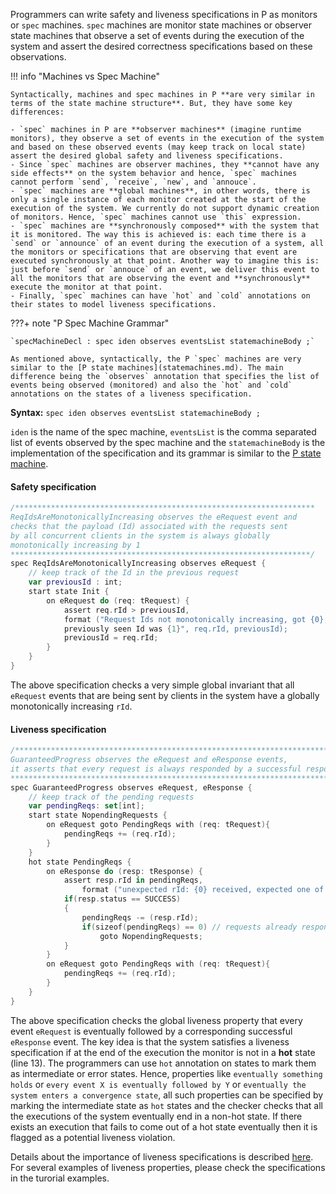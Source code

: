 Programmers can write safety and liveness specifications in P as monitors or `spec` machines. 
`spec` machines are monitor state machines or observer state machines that observe a set of events during the execution of the system and
assert the desired correctness specifications based on these observations.

!!! info "Machines vs Spec Machine"

    Syntactically, machines and spec machines in P **are very similar in terms of the state machine structure**. But, they have some key differences:

    - `spec` machines in P are **observer machines** (imagine runtime monitors), they observe a set of events in the execution of the system and based on these observed events (may keep track on local state) assert the desired global safety and liveness specifications.
    - Since `spec` machines are observer machines, they **cannot have any side effects** on the system behavior and hence, `spec` machines cannot perform `send`, `receive`, `new`, and `annouce`.
    - `spec` machines are **global machines**, in other words, there is only a single instance of each monitor created at the start of the execution of the system. We currently do not support dynamic creation of monitors. Hence, `spec` machines cannot use `this` expression.
    - `spec` machines are **synchronously composed** with the system that it is monitored. The way this is achieved is: each time there is a `send` or `announce` of an event during the execution of a system, all the monitors or specifications that are observing that event are executed synchronously at that point. Another way to imagine this is: just before `send` or `annouce` of an event, we deliver this event to all the monitors that are observing the event and **synchronously** execute the monitor at that point.
    - Finally, `spec` machines can have `hot` and `cold` annotations on their states to model liveness specifications.

???+ note "P Spec Machine Grammar"

    `specMachineDecl : spec iden observes eventsList statemachineBody ;`

    As mentioned above, syntactically, the P `spec` machines are very similar to the [P state machines](statemachines.md). The main difference being the `observes` annotation that specifies the list of events being observed (monitored) and also the `hot` and `cold` annotations on the states of a liveness specification.

**Syntax:** `spec iden observes eventsList statemachineBody ;`

`iden` is the name of the spec machine, `eventsList` is the comma separated list of events observed by the spec machine and the `statemachineBody` is the implementation of the specification and its grammar is similar to the [P state machine](statemachines.md).

#### Safety specification

``` kotlin linenums="1"
/*******************************************************************
ReqIdsAreMonotonicallyIncreasing observes the eRequest event and
checks that the payload (Id) associated with the requests sent
by all concurrent clients in the system is always globally
monotonically increasing by 1
*******************************************************************/
spec ReqIdsAreMonotonicallyIncreasing observes eRequest {
    // keep track of the Id in the previous request
    var previousId : int;
    start state Init {
        on eRequest do (req: tRequest) {
            assert req.rId > previousId,
            format ("Request Ids not monotonically increasing, got {0},
            previously seen Id was {1}", req.rId, previousId);
            previousId = req.rId;
        }
    }
}
```

The above specification checks a very simple global invariant that all `eRequest` events that are being sent by clients in the system have a globally monotonically increasing `rId`.

#### Liveness specification

``` kotlin linenums="1" hl_lines="13"
/**************************************************************************
GuaranteedProgress observes the eRequest and eResponse events, 
it asserts that every request is always responded by a successful response.
***************************************************************************/
spec GuaranteedProgress observes eRequest, eResponse {
    // keep track of the pending requests
    var pendingReqs: set[int];
    start state NopendingRequests {
        on eRequest goto PendingReqs with (req: tRequest){
            pendingReqs += (req.rId);
        }
    }
    hot state PendingReqs {
        on eResponse do (resp: tResponse) {
            assert resp.rId in pendingReqs, 
                format ("unexpected rId: {0} received, expected one of {1}", resp.rId, pendingReqs);
            if(resp.status == SUCCESS)
            {
                pendingReqs -= (resp.rId);
                if(sizeof(pendingReqs) == 0) // requests already responded
                    goto NopendingRequests;
            }
        }
        on eRequest goto PendingReqs with (req: tRequest){
            pendingReqs += (req.rId);
        }
    }
}
```

The above specification checks the global liveness property that every event `eRequest` is eventually followed by a corresponding successful `eResponse` event. The key idea is that the system satisfies a liveness specification if at the end of the execution the monitor is not in a **hot** state (line 13). The programmers can use `hot` annotation on states to mark them as intermediate or error states. Hence, properties like `eventually something holds` or `every event X is eventually followed by Y` or `eventually the system enters a convergence state`, all such properties can be specified by marking the intermediate state as `hot` states and the checker checks that all the executions of the system eventually end in a non-hot state. If there exists an execution that fails to come out of a hot state eventually then it is flagged as a potential liveness violation.

Details about the importance of liveness specifications is described [here](../advanced/importanceliveness.md). For several examples of liveness properties, please check the specifications in the turorial examples.

